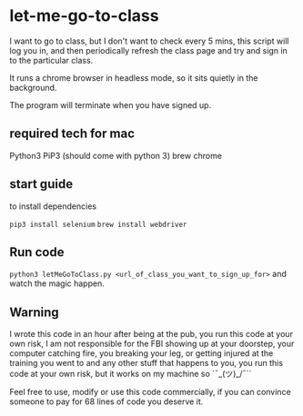 # let-me-go-to-class
I want to go to class, but I don't want to check every 5 mins, this script will log you in, and then periodically refresh the class page and try and sign in to the particular class. 

It runs a chrome browser in headless mode, so it sits quietly in the background. 

The program will terminate when you have signed up. 

## required tech for mac 

Python3 
PiP3 (should come with python 3) 
brew 
chrome 


## start guide 

to install dependencies 

`pip3 install selenium` 
`brew install webdriver` 

## Run code 

`python3 letMeGoToClass.py <url_of_class_you_want_to_sign_up_for>`
and watch the magic happen. 

## Warning

I wrote this code in an hour after being at the pub, you run this code at your own risk, I am not responsible for the FBI showing up at your doorstep, your computer catching fire, you breaking your leg, or getting injured at the training you went to and any other stuff that happens to you, you run this code at your own risk, but it works on my machine so `¯\_(ツ)_/¯``

Feel free to use, modify or use this code commercially, if you can convince someone to pay for 68 lines of code you deserve it.  
